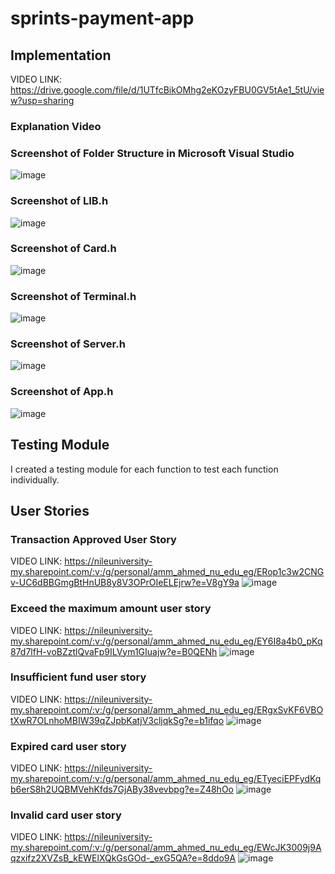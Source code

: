 # sprints-payment-app

## Implementation
VIDEO LINK: https://drive.google.com/file/d/1UTfcBikOMhg2eKOzyFBU0GV5tAe1_5tU/view?usp=sharing
### Explanation Video

### Screenshot of Folder Structure in Microsoft Visual Studio
![image](https://user-images.githubusercontent.com/39196439/190885388-17824bf1-c319-4a77-beb5-48c758d2c706.png)

### Screenshot of LIB.h
![image](https://user-images.githubusercontent.com/39196439/190885398-d8aa8970-00ee-48a8-b7b0-266d6a6ea90e.png)

### Screenshot of Card.h
![image](https://user-images.githubusercontent.com/39196439/186752224-6ac049ea-1bb6-4f22-b26d-4506d642281e.png)

### Screenshot of Terminal.h
![image](https://user-images.githubusercontent.com/39196439/186752299-b51a9afc-8cf2-4d3f-90ee-fca97983e002.png)

### Screenshot of Server.h
![image](https://user-images.githubusercontent.com/39196439/186752419-e9f9542a-bec1-468d-868e-822c589c7eab.png)

### Screenshot of App.h
![image](https://user-images.githubusercontent.com/39196439/186752457-e2ab03c5-bbb9-485c-b7c2-3786f1170593.png)

## Testing Module
I created a testing module for each function to test each function individually.

## User Stories

### Transaction Approved User Story
VIDEO LINK: https://nileuniversity-my.sharepoint.com/:v:/g/personal/amm_ahmed_nu_edu_eg/ERop1c3w2CNGv-UC6dBBGmgBtHnUB8y8V3OPrOIeELEjrw?e=V8gY9a
![image](https://user-images.githubusercontent.com/39196439/190885515-2234b8f8-a6f7-44f9-a49a-131036f68241.png)

### Exceed the maximum amount user story
VIDEO LINK: https://nileuniversity-my.sharepoint.com/:v:/g/personal/amm_ahmed_nu_edu_eg/EY6I8a4b0_pKq87d7lfH-voBZztlQvaFp9ILVym1GIuajw?e=B0QENh
![image](https://user-images.githubusercontent.com/39196439/190885754-a29f279b-1015-4345-b7c7-f7c233e8da5d.png)

### Insufficient fund user story
VIDEO LINK: https://nileuniversity-my.sharepoint.com/:v:/g/personal/amm_ahmed_nu_edu_eg/ERgxSvKF6VBOtXwR7OLnhoMBIW39qZJpbKatjV3cljqkSg?e=b1ifqo
![image](https://user-images.githubusercontent.com/39196439/190886068-6f558e7d-ae33-4081-b94b-5f9f7bc31e3b.png)

### Expired card user story
VIDEO LINK: https://nileuniversity-my.sharepoint.com/:v:/g/personal/amm_ahmed_nu_edu_eg/ETyeciEPFydKqb6erS8h2UQBMVehKfds7GjABy38vevbpg?e=Z48hOo
![image](https://user-images.githubusercontent.com/39196439/190886087-b1822981-cd9a-4f51-a1cb-15c4da526364.png)

### Invalid card user story
VIDEO LINK: https://nileuniversity-my.sharepoint.com/:v:/g/personal/amm_ahmed_nu_edu_eg/EWcJK3009j9Aqzxifz2XVZsB_kEWElXQkGsGOd-_exG5QA?e=8ddo9A
![image](https://user-images.githubusercontent.com/39196439/190886105-092bebd0-d5e7-48f6-8829-29fa0b6c2a1e.png)
